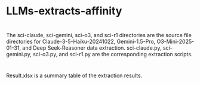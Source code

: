 # LLMs-extracts-affinity
# 
The sci-claude, sci-gemini, sci-o3, and sci-r1 directories are the source file directories for Claude-3-5-Haiku-20241022, Gemini-1.5-Pro, O3-Mini-2025-01-31, and Deep Seek-Reasoner data extraction. sci-claude.py, sci-gemini.py, sci-o3.py, and sci-r1.py are the corresponding extraction scripts. 
#
Result.xlsx is a summary table of the extraction results.

